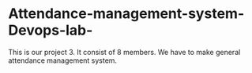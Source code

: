 # Attendance-management-system-Devops-lab-
This is our project 3.
It consist of 8 members.
We have to make general attendance management system.

